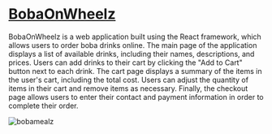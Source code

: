 # [BobaOnWheelz](https://glowing-kleicha-35f1d7.netlify.app/)

BobaOnWheelz is a web application built using the React framework, which allows users to order boba drinks online. 
The main page of the application displays a list of available drinks, including their names, descriptions, and prices. 
Users can add drinks to their cart by clicking the "Add to Cart" button next to each drink. 
The cart page displays a summary of the items in the user's cart, including the total cost. 
Users can adjust the quantity of items in their cart and remove items as necessary. 
Finally, the checkout page allows users to enter their contact and payment information in order to complete their order.

![bobamealz](https://user-images.githubusercontent.com/116237490/235570567-1ba4772d-773b-4c28-b23c-7ee83986aaaf.gif)
